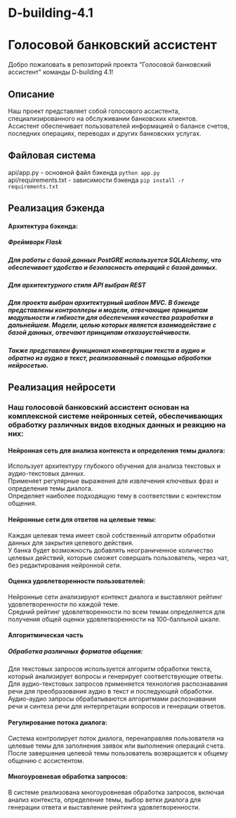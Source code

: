 # D-building-4.1
# Голосовой банковский ассистент

Добро пожаловать в репозиторий проекта "Голосовой банковский ассистент" команды D-building 4.1! 

## Описание

Наш проект представляет собой голосового ассистента, специализированного на обслуживании банковских клиентов. Ассистент обеспечивает пользователей информацией о балансе счетов, последних операциях, переводах и других банковских услугах.

## Файловая система

api/app.py - основной файл бэкенда
`python app.py`  
api/requirements.txt - зависимости бэкенда
`pip install -r requirements.txt`  

## Реализация бэкенда

#### Архитектура бэкенда:
##### Фреймворк Flask  
##### Для работы с базой данных PostGRE используется SQLAlchemy, что обеспечивает удобство и безопасность операций с базой данных.  
##### Для архитектурного стиля API выбран REST  

##### Для проекта выбран архитектурный шаблон MVC. В бэкенде представлены контроллеры и модели, отвечающие принципам модульности и гибкости для обеспечения качества разработки в дальнейшем. Модели, целью которых является взаимодействие с базой данных, отвечают принципам отказоустойчивости.
##### Также представлен функционал конвертации текста в аудио и обратно из аудио в текст, реализованный с помощью обработки нейросетью. 

## Реализация нейросети

### Наш голосовой банковский ассистент основан на комплексной системе нейронных сетей, обеспечивающих обработку различных видов входных данных и реакцию на них:

#### Нейронная сеть для анализа контекста и определения темы диалога:
Использует архитектуру глубокого обучения для анализа текстовых и аудио-текстовых данных.  
Применяет регулярные выражения для извлечения ключевых фраз и определения темы диалога.  
Определяет наиболее подходящую тему в соответствии с контекстом общения.  
#### Нейронные сети для ответов на целевые темы:  
Каждая целевая тема имеет свой собственный алгоритм обработки данных для закрытия целевого действия.  
У банка будет возможность добавлять неограниченное количество целевых действий, которые сможет совершать пользователь, через чат, без редактирования нейронной сети.  
#### Оценка удовлетворенности пользователей:
Нейронные сети анализируют контекст диалога и выставляют рейтинг удовлетворенности по каждой теме.  
Средний рейтинг удовлетворенности по всем темам определяется для получения общей оценки удовлетворенности на 100-балльной шкале.  
#### Алгоритмическая часть
##### Обработка различных форматов общения:
Для текстовых запросов используется алгоритм обработки текста, который анализирует вопросы и генерирует соответствующие ответы.  
Для аудио-текстовых запросов применяется технология распознавания речи для преобразования аудио в текст и последующей обработки.  
Аудио-аудио запросы обрабатываются алгоритмами распознавания речи и синтеза речи для интерпретации вопросов и генерации ответов.  
#### Регулирование потока диалога:
Система контролирует поток диалога, перенаправляя пользователя на целевые темы для заполнения заявок или выполнения операций счета.  
После завершения целевой темы пользователь возвращается к общему общению с ассистентом.  
#### Многоуровневая обработка запросов:
В системе реализована многоуровневая обработка запросов, включая анализ контекста, определение темы, выбор ветки диалога для генерации ответа и выставление рейтинга удовлетворенности.  
